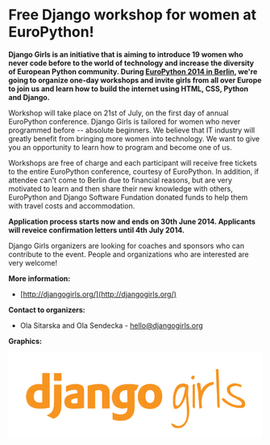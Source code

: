 # Free Django workshop for women at EuroPython!

__Django Girls is an initiative that is aiming to introduce 19 women who never code before to the world of technology and increase the diversity of European Python community. During [EuroPython 2014 in Berlin](http://europython.eu/), we're going to organize one-day workshops and invite girls from all over Europe to join us and learn how to build the internet using HTML, CSS, Python and Django.__

Workshop will take place on 21st of July, on the first day of annual EuroPython conference. Django Girls is tailored for women who never programmed before -- absolute beginners. We believe that IT industry will greatly benefit from bringing more women into technology. We want to give you an opportunity to learn how to program and become one of us.

Workshops are free of charge and each participant will receive free tickets to the entire EuroPython conference, courtesy of EuroPython. In addition, if attendee can't come to Berlin due to financial reasons, but are very motivated to learn and then share their new knowledge with others, EuroPython and Django Software Fundation donated funds to help them with travel costs and accommodation.

__Application process starts now and ends on 30th June 2014. Applicants will reveice confirmation letters until 4th July 2014.__

Django Girls organizers are looking for coaches and sponsors who can contribute to the event. People and organizations who are interested are very welcome! 

__More information:__

- [http://djangogirls.org/](http://djangogirls.org/)

__Contact to organizers:__

- Ola Sitarska and Ola Sendecka - [hello@djangogirls.org](mailto:hello@djangogirls.org)

__Graphics:__

![](../graphics/logo-transparent-negative.png)
